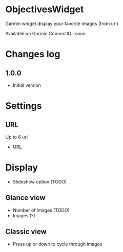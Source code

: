 # ObjectivesWidget
Garmin widget display your favorite images (from url)

Available on Garmin ConnectIQ : *soon*

# Changes log

## 1.0.0
* Initial version

# Settings

## URL
Up to 6 url
* URL

# Display
* Slideshow option (TODO)

## Glance view
* Number of images (TODO)
* Images (?)

## Classic view
* Press up or down to cycle through images